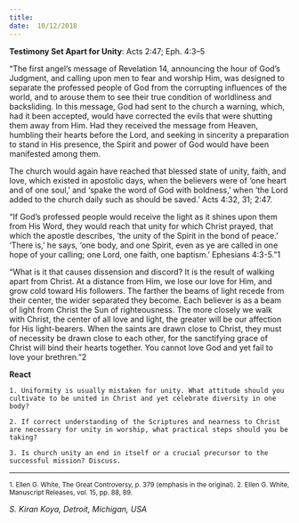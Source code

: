 ```yaml
---
title:  
date:  10/12/2018
---
```


**Testimony Set Apart for Unity**: Acts 2:47; Eph. 4:3–5

“The first angel’s message of Revelation 14, announcing the hour of God’s Judgment, and calling upon men to fear and worship Him, was designed to separate the professed people of God from the corrupting influences of the world, and to arouse them to see their true condition of worldliness and backsliding. In this message, God had sent to the church a warning, which, had it been accepted, would have corrected the evils that were shutting them away from Him. Had they received the message from Heaven, humbling their hearts before the Lord, and seeking in sincerity a preparation to stand in His presence, the Spirit and power of God would have been manifested among them.

The church would again have reached that blessed state of unity, faith, and love, which existed in apostolic days, when the believers were of ‘one heart and of one soul,’ and ‘spake the word of God with boldness,’ when ‘the Lord added to the church daily such as should be saved.’ Acts 4:32, 31; 2:47.

“If God’s professed people would receive the light as it shines upon them from His Word, they would reach that unity for which Christ prayed, that which the apostle describes, ‘the unity of the Spirit in the bond of peace.’ ‘There is,’ he says, ‘one body, and one Spirit, even as ye are called in one hope of your calling; one Lord, one faith, one baptism.’ Ephesians 4:3-5.”1

“What is it that causes dissension and discord? It is the result of walking apart from Christ. At a distance from Him, we lose our love for Him, and grow cold toward His followers. The farther the beams of light recede from their center, the wider separated they become. Each believer is as a beam of light from Christ the Sun of righteousness. The more closely we walk with Christ, the center of all love and light, the greater will be our affection for His light-bearers. When the saints are drawn close to Christ, they must of necessity be drawn close to each other, for the sanctifying grace of Christ will bind their hearts together. You cannot love God and yet fail to love your brethren.”2

**React**

`1. Uniformity is usually mistaken for unity. What attitude should you cultivate to be united in Christ and yet celebrate diversity in one body?`

`2. If correct understanding of the Scriptures and nearness to Christ are necessary for unity in worship, what practical steps should you be taking?`

`3. Is church unity an end in itself or a crucial precursor to the successful mission? Discuss.`

---

<sup>1. Ellen G. White, The Great Controversy, p. 379 (emphasis in the original). 2. Ellen G. White, Manuscript Releases, vol. 15, pp. 88, 89.</sup>

_S. Kiran Koya, Detroit, Michigan, USA_